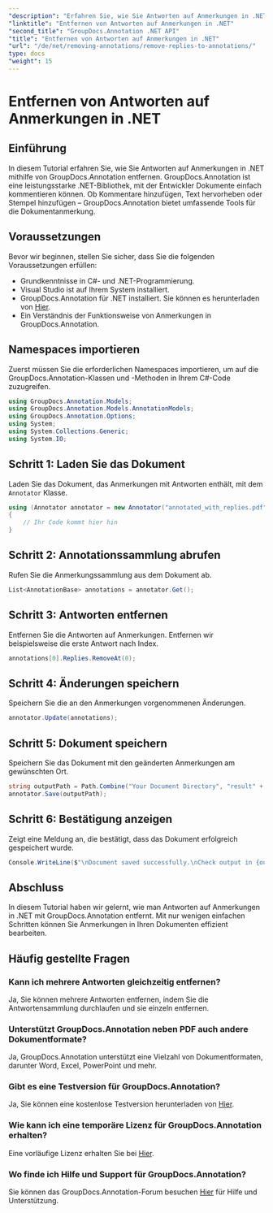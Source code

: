 ```yaml
---
"description": "Erfahren Sie, wie Sie Antworten auf Anmerkungen in .NET mithilfe von GroupDocs.Annotation entfernen. Schritt-für-Schritt-Anleitung mit Codebeispielen."
"linktitle": "Entfernen von Antworten auf Anmerkungen in .NET"
"second_title": "GroupDocs.Annotation .NET API"
"title": "Entfernen von Antworten auf Anmerkungen in .NET"
"url": "/de/net/removing-annotations/remove-replies-to-annotations/"
type: docs
"weight": 15
---
```


# Entfernen von Antworten auf Anmerkungen in .NET

## Einführung
In diesem Tutorial erfahren Sie, wie Sie Antworten auf Anmerkungen in .NET mithilfe von GroupDocs.Annotation entfernen. GroupDocs.Annotation ist eine leistungsstarke .NET-Bibliothek, mit der Entwickler Dokumente einfach kommentieren können. Ob Kommentare hinzufügen, Text hervorheben oder Stempel hinzufügen – GroupDocs.Annotation bietet umfassende Tools für die Dokumentanmerkung.
## Voraussetzungen
Bevor wir beginnen, stellen Sie sicher, dass Sie die folgenden Voraussetzungen erfüllen:
- Grundkenntnisse in C#- und .NET-Programmierung.
- Visual Studio ist auf Ihrem System installiert.
- GroupDocs.Annotation für .NET installiert. Sie können es herunterladen von [Hier](https://releases.groupdocs.com/annotation/net/).
- Ein Verständnis der Funktionsweise von Anmerkungen in GroupDocs.Annotation.

## Namespaces importieren
Zuerst müssen Sie die erforderlichen Namespaces importieren, um auf die GroupDocs.Annotation-Klassen und -Methoden in Ihrem C#-Code zuzugreifen.
```csharp
using GroupDocs.Annotation.Models;
using GroupDocs.Annotation.Models.AnnotationModels;
using GroupDocs.Annotation.Options;
using System;
using System.Collections.Generic;
using System.IO;
```
## Schritt 1: Laden Sie das Dokument
Laden Sie das Dokument, das Anmerkungen mit Antworten enthält, mit dem `Annotator` Klasse.
```csharp
using (Annotator annotator = new Annotator("annotated_with_replies.pdf"))
{
    // Ihr Code kommt hier hin
}
```
## Schritt 2: Annotationssammlung abrufen
Rufen Sie die Anmerkungssammlung aus dem Dokument ab.
```csharp
List<AnnotationBase> annotations = annotator.Get();
```
## Schritt 3: Antworten entfernen
Entfernen Sie die Antworten auf Anmerkungen. Entfernen wir beispielsweise die erste Antwort nach Index.
```csharp
annotations[0].Replies.RemoveAt(0);
```
## Schritt 4: Änderungen speichern
Speichern Sie die an den Anmerkungen vorgenommenen Änderungen.
```csharp
annotator.Update(annotations);
```
## Schritt 5: Dokument speichern
Speichern Sie das Dokument mit den geänderten Anmerkungen am gewünschten Ort.
```csharp
string outputPath = Path.Combine("Your Document Directory", "result" + Path.GetExtension("input.pdf"));
annotator.Save(outputPath);
```
## Schritt 6: Bestätigung anzeigen
Zeigt eine Meldung an, die bestätigt, dass das Dokument erfolgreich gespeichert wurde.
```csharp
Console.WriteLine($"\nDocument saved successfully.\nCheck output in {outputPath}.");
```

## Abschluss
In diesem Tutorial haben wir gelernt, wie man Antworten auf Anmerkungen in .NET mit GroupDocs.Annotation entfernt. Mit nur wenigen einfachen Schritten können Sie Anmerkungen in Ihren Dokumenten effizient bearbeiten.
## Häufig gestellte Fragen
### Kann ich mehrere Antworten gleichzeitig entfernen?
Ja, Sie können mehrere Antworten entfernen, indem Sie die Antwortensammlung durchlaufen und sie einzeln entfernen.
### Unterstützt GroupDocs.Annotation neben PDF auch andere Dokumentformate?
Ja, GroupDocs.Annotation unterstützt eine Vielzahl von Dokumentformaten, darunter Word, Excel, PowerPoint und mehr.
### Gibt es eine Testversion für GroupDocs.Annotation?
Ja, Sie können eine kostenlose Testversion herunterladen von [Hier](https://releases.groupdocs.com/).
### Wie kann ich eine temporäre Lizenz für GroupDocs.Annotation erhalten?
Eine vorläufige Lizenz erhalten Sie bei [Hier](https://purchase.groupdocs.com/temporary-license/).
### Wo finde ich Hilfe und Support für GroupDocs.Annotation?
Sie können das GroupDocs.Annotation-Forum besuchen [Hier](https://forum.groupdocs.com/c/annotation/10) für Hilfe und Unterstützung.